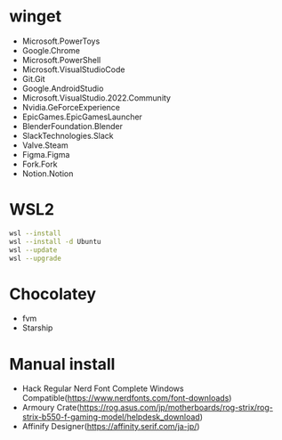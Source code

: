 # winget

- Microsoft.PowerToys
- Google.Chrome
- Microsoft.PowerShell
- Microsoft.VisualStudioCode
- Git.Git
- Google.AndroidStudio
- Microsoft.VisualStudio.2022.Community
- Nvidia.GeForceExperience
- EpicGames.EpicGamesLauncher
- BlenderFoundation.Blender
- SlackTechnologies.Slack
- Valve.Steam
- Figma.Figma
- Fork.Fork
- Notion.Notion

# WSL2

```sh
wsl --install
wsl --install -d Ubuntu
wsl --update
wsl --upgrade
```

# Chocolatey

- fvm
- Starship

# Manual install

- Hack Regular Nerd Font Complete Windows Compatible(https://www.nerdfonts.com/font-downloads)
- Armoury Crate(https://rog.asus.com/jp/motherboards/rog-strix/rog-strix-b550-f-gaming-model/helpdesk_download)
- Affinify Designer(https://affinity.serif.com/ja-jp/)